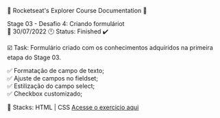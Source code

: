 🚀 Rocketseat's Explorer Course Documentation 📁

Stage 03 - Desafio 4: Criando formuláriot<br>
📅 30/07/2022 🕛 Status: Finished ✔️

☑️ Task: Formulário criado com os conhecimentos adquiridos na primeira etapa do Stage 03.

✅ Formatação de campo de texto;<br>
✅ Ajuste de campos no fieldset;<br>
✅ Estilização do campo select;<br> 
✅ Checkbox customizado;<br>

📌 Stacks: HTML | CSS
<a href="https://gabriel-adsv.github.io/projeto04/" target="_blank">Acesse o exercicio aqui</a>
